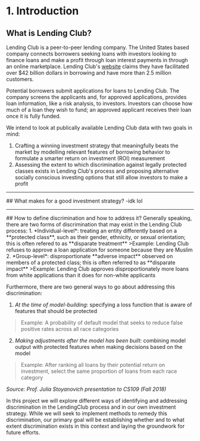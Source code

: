 
# 1. Introduction

## What is Lending Club?
Lending Club is a peer-to-peer lending company. The United States based company connects borrowers seeking loans with investors looking to finance loans and make a profit through loan interest payments in through an online marketplace. Lending Club's [website](https://www.lendingclub.com/) claims they have facilitated over $42 billion dollars in borrowing and have more than 2.5 million customers.

Potential borrowers submit applications for loans to Lending Club. The company screens the applicants and, for approved applications, provides loan information, like a risk analysis, to investors. Investors can choose how much of a loan they wish to fund; an approved applicant receives their loan once it is fully funded.

We intend to look at publically available Lending Club data with two goals in mind: 
1. Crafting a winning investment strategy that meaningfully beats the market by modelling relevant features of borrowing behavior to formulate a smarter return on investment (ROI) measurement
2. Assessing the extent to which discrimination against legally protected classes exists in Lending Club's process and proposing alternative socially conscious investing options that still allow investors to make a profit 

<hr>
## What makes for a good investment strategy?
-idk lol

<hr>
## How to define discrimination and how to address it?
Generally speaking, there are two forms of discrimination that may exist in the Lending Club process:
1. *Individual-level*: treating an entity differently based on a **protected class**, such as their gender, ethnicity, or sexual orientation; this is often refered to as **disparate treatment**
>Example: Lending Club refuses to approve a loan application for someone because they are Muslim
2. *Group-level*: disproportionate **adverse impact** observed on members of a protected class; this is often referred to as **disparate impact**
>Example: Lending Club approves disproportionately more loans from white applications than it does for non-white applicants
  
Furthermore, there are two general ways to go about addressing this discrimination:
1. *At the time of model-building*: specifying a loss function that is aware of features that should be protected
>Example: A probability of default model that seeks to reduce false positive rates across all race categories
2. *Making adjustments after the model has been built*: combining model output with protected features when making decisions based on the model
>Example: After ranking all loans by their potential return on investment, select the same proportion of loans from each race category

*Source: Prof. Julia Stoyanovich presentation to CS109 (Fall 2018)*

In this project we will explore different ways of identifying and addressing discrimination in the LendingClub process and in our own investment strategy. While we will seek to implement methods to remedy this discrimination, our primary goal will be establishing whether and to what extent discrimination exists in this context and laying the groundwork for future efforts.


